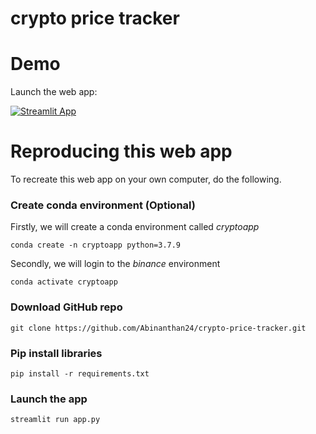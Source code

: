 # crypto price tracker





# Demo

Launch the web app:

[![Streamlit App](https://static.streamlit.io/badges/streamlit_badge_black_white.svg)](https://share.streamlit.io/dataprofessor/binance/main/app.py)

# Reproducing this web app
To recreate this web app on your own computer, do the following.

### Create conda environment (Optional)
Firstly, we will create a conda environment called *cryptoapp*
```
conda create -n cryptoapp python=3.7.9
```
Secondly, we will login to the *binance* environment
```
conda activate cryptoapp
```

###  Download GitHub repo

```
git clone https://github.com/Abinanthan24/crypto-price-tracker.git
```

###  Pip install libraries
```
pip install -r requirements.txt
```

###  Launch the app

```
streamlit run app.py
```
